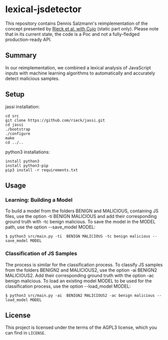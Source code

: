 # lexical-jsdetector

This repository contains Dennis Salzmann's reimplementation of the concept presented by [Rieck et al. with Cujo](https://www.sec.cs.tu-bs.de/pubs/2010-acsac.pdf) (static part only).
Please note that in its current state, the code is a Poc and not a fully-fledged production-ready API.


## Summary
In our reimplementation, we combined a lexical analysis of JavaScript inputs with machine learning algorithms to automatically and accurately detect malicious samples. 

## Setup

jassi installation:
```
cd src
git clone https://github.com/rieck/jassi.git
cd jassi
./bootstrap
./configure
make
cd ../..
```

python3 installations:
```
install python3
install python3-pip
pip3 install -r requirements.txt
```


## Usage

### Learning: Building a Model

To build a model from the folders BENIGN and MALICIOUS, containing JS files, use the option -ti BENIGN MALICIOUS and add their corresponding ground truth with -tc benign malicious. To save the model in the MODEL path, use the option --save_model MODEL:

```
$ python3 src/main.py -ti  BENIGN MALICIOUS -tc benign malicious --save_model MODEL
```


### Classification of JS Samples

The process is similar for the classification process.
To classify JS samples from the folders BENIGN2 and MALICIOUS2, use the option -ai BENIGN2 MALICIOUS2. Add their corresponding ground truth with the option -ac benign malicious. To load an existing model MODEL to be used for the classification process, use the option --load_model MODEL:

```
$ python3 src/main.py -ai  BENIGN2 MALICIOUS2 -ac benign malicious --load_model MODEL
```


## License

This project is licensed under the terms of the AGPL3 license, which you can find in ```LICENSE```.
